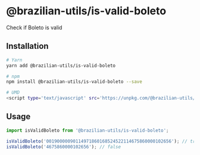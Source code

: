 # @brazilian-utils/is-valid-boleto

Check if Boleto is valid

## Installation

```sh
# Yarn
yarn add @brazilian-utils/is-valid-boleto

# npm
npm install @brazilian-utils/is-valid-boleto --save

# UMD
<script type='text/javascript' src='https://unpkg.com/@brazilian-utils/is-valid-boleto/dist/index.umd.js'></script>
```

## Usage

```js
import isValidBoleto from '@brazilian-utils/is-valid-boleto';

isValidBoleto('00190000090114971860168524522114675860000102656'); // true
isValidBoleto('4675860000102656'); // false
```
